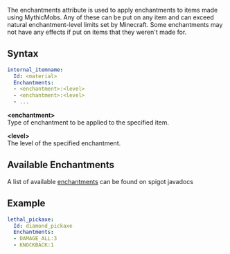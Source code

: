 The enchantments attribute is used to apply enchantments to items made using MythicMobs.
Any of these can be put on any item and can exceed natural enchantment-level limits set by Minecraft.
Some enchantments may not have any effects if put on items that they weren't made for.

Syntax
------
```yml
internal_itemname:
  Id: <material>
  Enchantments:
  - <enchantment>:<level>
  - <enchantment>:<level>
  - ...
```
**\<enchantment>**  
Type of enchantment to be applied to the specified item.

**\<level>**  
The level of the specified enchantment.

Available Enchantments
----------------------

A list of available [enchantments](https://hub.spigotmc.org/javadocs/spigot/org/bukkit/enchantments/Enchantment.html) can be found on spigot javadocs

Example
-------
```yml
lethal_pickaxe:
  Id: diamond_pickaxe
  Enchantments:
  - DAMAGE_ALL:3
  - KNOCKBACK:1
```

<!--
**ARROW\_DAMAGE**

-   "Power"
-   Used on bows.
-   Provides extra base damage when shooting arrows from bows.
-   Use this rather than "Damage: " option to increase damage for bows.
-   Vanilla Max: 5

**ARROW\_FIRE**

-   "Flame"
-   Used on bows.
-   Sets target on fire.
-   Vanilla Max: 1

**ARROW\_KNOCKBACK**

-   "Punch"
-   Used on bows.
-   Knock mob back further.
-   Can knockback mobs with 100% KnockbackResistance
-   Vanilla Max: 2

**ARROW\_INFINITE**

-   "Infinity"
-   Used on bows.
-   Bow doesn't use arrows (need one arrow in inventory)
-   Vanilla Max: 1

**DAMAGE\_ALL**

-   "Sharpness"
-   Used on melee weapons.
-   Increases damage with melee weapons to all mobs.
-   Adds 1.25 damage per level.
-   Vanilla Max: 5

**DAMAGE\_ARTHROPODS**

-   "Bane of Arthropods"
-   Used on melee weapons.
-   Increases damage with melee weapons to spiders, cave spiders,
silverfish
-   Adds 2.5 damage per level.
-   Vanilla Max: 5

**DAMAGE\_UNDEAD**

-   "Smite"
-   Used on melee weapons.
-   Increases damage with melee weapons to undead
-   Adds 2.5 damage per level.
-   Vanilla Max: 3

**CHANNELING**

-   "Channeling"
-   Used on tridents.
-   If raining, strikes with lightning on impact with mob.
-   Vanilla Max: 1

**SWEEPING\_EDGE**

-   "Sweeping Edge"
-   Used on swords.
-   Increases the damage from sword sweep attacks.
-   Higher damage per level.
-   Vanilla Max: 3

**DIG\_SPEED**

-   "Efficiency"
-   Used on tools.
-   Increase dig speed by 30% over previous level.
-   Vanilla Max: 5

**DURABILITY**

-   "Unbreaking"
-   Used on all items that have durability.
-   For most items (other than armor) lasts Level + 1 times as long
-   For armor, lasts 25%/36%/43% longer.
-   Vanilla Max: 3

**MENDING**

-   "Mending"
-   Used on all items that have durability.
-   Repairs item using picked up XP.
-   2 durability per XP.
-   Vanilla Max: 1

**FIRE\_ASPECT**

-   "Fire Aspect"
-   Used on melee weapons.
-   Adds 3 burn ticks per level to melee weapons.
-   Vanilla Max: 2

**IMPALING**

-   "Impaling"
-   Used on melee weapons.
-   Deals extra damage to
[aquatic](https://minecraft.gamepedia.com/Mob#Underwater_Mobs) mobs
.
-   Does more damage per level.
-   Vanilla Max: 5

**KNOCKBACK**

-   "Knockback"
-   Used on melee weapons.
-   Adds additional knockback to melee attacks. (Can knockback mobs with
100% KnockbackResistance)
-   Vanilla Max: 2

**LOOT\_BONUS\_BLOCKS**

-   "Fortune"
-   Used on axes, shovels and pickaxes.
-   Increase chances of looting multiple rare blocks or rare items from
blocks.
-   Vanilla Max: 3

**LOOT\_BONUS\_MOBS**

-   "Looting"
-   Used on melee weapons.
-   Increases maximum loot by 1 per level.
-   Increase chance for rare loot by 0.5% per level
-   Vanilla Max: 3

**LOYALTY**

-   "Loyalty"
-   Used on tridents.
-   Causes the trident to return when thrown.
-   Vanilla Max: 3

**OXYGEN**

-   "Respiration"
-   Used on helmets.
-   Increase breathing time by 15 per level, decreases suffocation
damage and improves underwater vision
-   Vanilla Max: 3

**PROTECTION\_ENVIRONMENTAL**

-   "Protection"
-   Used on armor.
-   Protects against all damage taken after normal armor is taken into
account.
-   Vanilla Max: 4

**PROTECTION\_FALL**

-   "Feather Falling"
-   Used on boots.
-   Protects against fall damage taken after normal armor is taken into
account.
-   Vanilla Max: 4

**PROTECTION\_FIRE**

-   "Fire Protection"
-   Used on armor.
-   Protects against fire damage taken after normal armor is taken into
account.
-   Reduces burn duration
-   Vanilla Max: 4

**PROTECTION\_PROJECTILE**

-   "Projectile Protection"
-   Used on armor.
-   Protects against projectile damage taken after normal armor is taken
into account.
-   Vanilla Max: 4

**PROTECTION\_EXPLOSIONS**

-   "Blast Protection"
-   Used on armor.
-   Protects against explosive damage taken after normal armor is taken
into account.
-   Reduces knockback from explosions.
-   Vanilla Max: 4

**RIPTIDE**

-   "Riptide"
-   Used on tridents.
-   If raining or in water, launches player in direction of thrown
trident.
-   Higher levels increase speed.
-   Vanilla Max: 3

**SILK\_TOUCH**

-   "Silk Touch"
-   Used on tools.
-   Allows player to obtain items which normally can't be obtained.
-   Same effect on all levels.
-   Vanilla Max: 1

**THORNS**

-   "Thorns"
-   Used on armor.
-   ```Level X 15%``` chance of inflicting attacker for 1 to 4 damage.
-   Does not stack on multiple pieces.
-   Vanilla Max: 3

**WATER\_WORKER**

-   "Aqua Affinity"
-   Used on helmets.
-   Allows player to break blocks underwater at regular speed.
-   Vanilla Max: 1

**DEPTH\_STRIDER**

-   "Depth Strider"
-   Used on boots.
-   Allows player to move faster in water.
-   Vanilla Max: 3

**FROST\_WALKER**

-   "Frost Walker"
-   Used on boots.
-   Freezes water under the players feet.
-   Increases radius with higher levels.
-   Vanilla Max: 2

**BINDING\_CURSE**

-   "Curse of Binding"
-   Used on most items.
-   Items with curse can't be removed. (Except by dying)
-   Vanilla Max: 1

**VANISHING\_CURSE**

-   *Curse of Vanishing*
-   Used on most items.
-   Items with curse vanish when player dies.
-   Vanilla Max: 1

**MULTISHOT**

-   "Multishot"
-   Used on crossbows.
-   Fires 3 arrows as opposed to 1.
-   Vanilla Max: 1

**PIERCING**

-   "Piercing"
-   Crossbow projectiles pierce entities.
-   Vanilla Max: 4

**QUICK_CHARGE**

-   "Quick Charge"
-   Charges crossbows quickly.
-   Vanilla Max: 3

**SOUL_SPEED**

-   "Soul Speed"
-   Walk quicker on soul blocks.
-   Vanilla Max: 3

-->